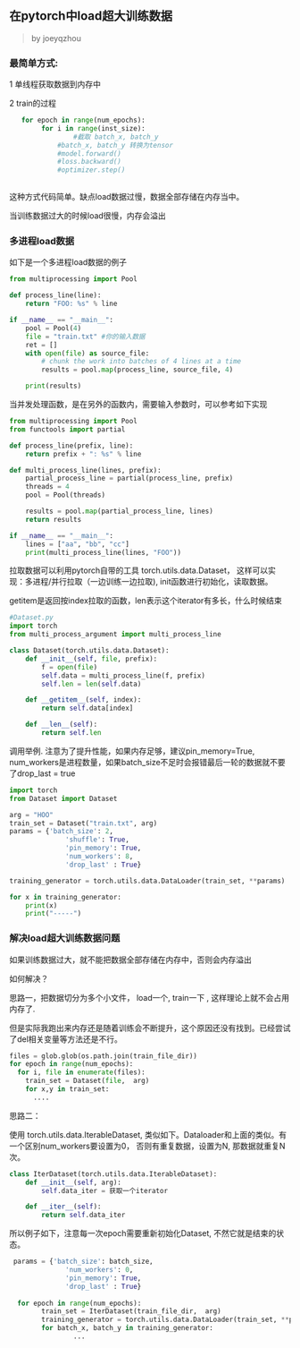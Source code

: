 ## 在pytorch中load超大训练数据



> by joeyqzhou

### 最简单方式:

1 单线程获取数据到内存中

2  train的过程

```python
   for epoch in range(num_epochs):
        for i in range(inst_size): 
        		#截取 batch_x, batch_y
          	#batch_x, batch_y 转换为tensor
            #model.forward()
            #loss.backward()
            #optimizer.step()
                
```



这种方式代码简单。缺点load数据过慢，数据全部存储在内存当中。

当训练数据过大的时候load很慢，内存会溢出



###  多进程load数据



如下是一个多进程load数据的例子

```python
from multiprocessing import Pool

def process_line(line):
    return "FOO: %s" % line

if __name__ == "__main__":
    pool = Pool(4)
    file = "train.txt" #你的输入数据
    ret = []
    with open(file) as source_file:
        # chunk the work into batches of 4 lines at a time
        results = pool.map(process_line, source_file, 4)

    print(results)
```



当并发处理函数，是在另外的函数内，需要输入参数时，可以参考如下实现

```python
from multiprocessing import Pool
from functools import partial

def process_line(prefix, line):
    return prefix + ": %s" % line

def multi_process_line(lines, prefix):
    partial_process_line = partial(process_line, prefix)
    threads = 4
    pool = Pool(threads)

    results = pool.map(partial_process_line, lines)
    return results

if __name__ == "__main__":
    lines = ["aa", "bb", "cc"]
    print(multi_process_line(lines, "FOO"))
```



拉取数据可以利用pytorch自带的工具 torch.utils.data.Dataset， 这样可以实现：多进程/并行拉取（一边训练一边拉取),   init函数进行初始化，读取数据。

getitem是返回按index拉取的函数，len表示这个iterator有多长，什么时候结束

```python
#Dataset.py
import torch
from multi_process_argument import multi_process_line

class Dataset(torch.utils.data.Dataset):
    def __init__(self, file, prefix):
        f = open(file)
        self.data = multi_process_line(f, prefix)
        self.len = len(self.data)

    def __getitem__(self, index):
        return self.data[index]

    def __len__(self):
        return self.len
```



调用举例. 注意为了提升性能，如果内存足够，建议pin_memory=True, num_workers是进程数量，如果batch_size不足时会报错最后一轮的数据就不要了drop_last = true

```python
import torch
from Dataset import Dataset

arg = "HOO"
train_set = Dataset("train.txt", arg)
params = {'batch_size': 2,
              'shuffle': True,
              'pin_memory': True,
              'num_workers': 8,
              'drop_last' : True}

training_generator = torch.utils.data.DataLoader(train_set, **params)

for x in training_generator:
    print(x)
    print("-----")
```





### 解决load超大训练数据问题

如果训练数据过大，就不能把数据全部存储在内存中，否则会内存溢出

如何解决？

思路一，把数据切分为多个小文件， load一个, train一下 , 这样理论上就不会占用内存了.

但是实际我跑出来内存还是随着训练会不断提升，这个原因还没有找到。已经尝试了del相关变量等方法还是不行。



```python
files = glob.glob(os.path.join(train_file_dir))
for epoch in range(num_epochs):
  for i, file in enumerate(files):
    train_set = Dataset(file,  arg)
    for x,y in train_set:
      ....
```



思路二：

使用 torch.utils.data.IterableDataset, 类似如下。Dataloader和上面的类似。有一个区别num_workers要设置为0， 否则有重复数据，设置为N, 那数据就重复N次。

```python
class IterDataset(torch.utils.data.IterableDataset):
    def __init__(self, arg):
        self.data_iter = 获取一个iterator

    def __iter__(self):
        return self.data_iter
```



所以例子如下，注意每一次epoch需要重新初始化Dataset, 不然它就是结束的状态。

```python
 params = {'batch_size': batch_size,
              'num_workers': 0,
              'pin_memory': True,
              'drop_last' : True}
  
  for epoch in range(num_epochs):
        train_set = IterDataset(train_file_dir,  arg)
        training_generator = torch.utils.data.DataLoader(train_set, **params)
        for batch_x, batch_y in training_generator:
          		...
```

